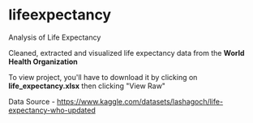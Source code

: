 # lifeexpectancy
Analysis of Life Expectancy

Cleaned, extracted and visualized life expectancy data from the **World Health Organization** 

To view project, you'll have to download it by clicking on **life_expectancy.xlsx** then clicking "View Raw"

Data Source - https://www.kaggle.com/datasets/lashagoch/life-expectancy-who-updated

